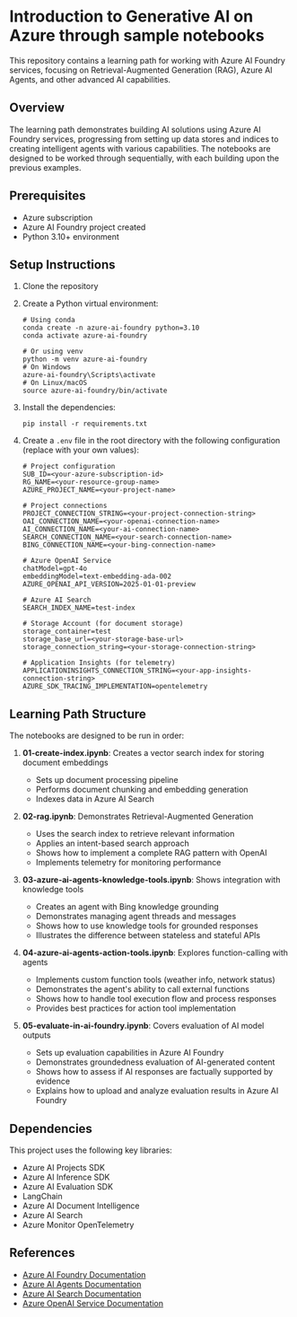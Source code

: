 # Introduction to Generative AI on Azure through sample notebooks

This repository contains a learning path for working with Azure AI Foundry services, focusing on Retrieval-Augmented Generation (RAG), Azure AI Agents, and other advanced AI capabilities.

## Overview

The learning path demonstrates building AI solutions using Azure AI Foundry services, progressing from setting up data stores and indices to creating intelligent agents with various capabilities. The notebooks are designed to be worked through sequentially, with each building upon the previous examples.

## Prerequisites

- Azure subscription
- Azure AI Foundry project created
- Python 3.10+ environment

## Setup Instructions

1. Clone the repository
2. Create a Python virtual environment:
   ```
   # Using conda
   conda create -n azure-ai-foundry python=3.10
   conda activate azure-ai-foundry
   
   # Or using venv
   python -m venv azure-ai-foundry
   # On Windows
   azure-ai-foundry\Scripts\activate
   # On Linux/macOS
   source azure-ai-foundry/bin/activate
   ```

3. Install the dependencies:
   ```
   pip install -r requirements.txt
   ```

4. Create a `.env` file in the root directory with the following configuration (replace with your own values):
   ```
   # Project configuration
   SUB_ID=<your-azure-subscription-id>
   RG_NAME=<your-resource-group-name>
   AZURE_PROJECT_NAME=<your-project-name>

   # Project connections
   PROJECT_CONNECTION_STRING=<your-project-connection-string>
   OAI_CONNECTION_NAME=<your-openai-connection-name>
   AI_CONNECTION_NAME=<your-ai-connection-name>
   SEARCH_CONNECTION_NAME=<your-search-connection-name>
   BING_CONNECTION_NAME=<your-bing-connection-name>

   # Azure OpenAI Service
   chatModel=gpt-4o
   embeddingModel=text-embedding-ada-002
   AZURE_OPENAI_API_VERSION=2025-01-01-preview

   # Azure AI Search
   SEARCH_INDEX_NAME=test-index

   # Storage Account (for document storage)
   storage_container=test
   storage_base_url=<your-storage-base-url>
   storage_connection_string=<your-storage-connection-string>

   # Application Insights (for telemetry)
   APPLICATIONINSIGHTS_CONNECTION_STRING=<your-app-insights-connection-string>
   AZURE_SDK_TRACING_IMPLEMENTATION=opentelemetry
   ```

## Learning Path Structure

The notebooks are designed to be run in order:

1. **01-create-index.ipynb**: Creates a vector search index for storing document embeddings
   - Sets up document processing pipeline
   - Performs document chunking and embedding generation
   - Indexes data in Azure AI Search

2. **02-rag.ipynb**: Demonstrates Retrieval-Augmented Generation
   - Uses the search index to retrieve relevant information
   - Applies an intent-based search approach
   - Shows how to implement a complete RAG pattern with OpenAI
   - Implements telemetry for monitoring performance

3. **03-azure-ai-agents-knowledge-tools.ipynb**: Shows integration with knowledge tools
   - Creates an agent with Bing knowledge grounding
   - Demonstrates managing agent threads and messages
   - Shows how to use knowledge tools for grounded responses
   - Illustrates the difference between stateless and stateful APIs

4. **04-azure-ai-agents-action-tools.ipynb**: Explores function-calling with agents
   - Implements custom function tools (weather info, network status)
   - Demonstrates the agent's ability to call external functions
   - Shows how to handle tool execution flow and process responses
   - Provides best practices for action tool implementation

5. **05-evaluate-in-ai-foundry.ipynb**: Covers evaluation of AI model outputs
   - Sets up evaluation capabilities in Azure AI Foundry
   - Demonstrates groundedness evaluation of AI-generated content
   - Shows how to assess if AI responses are factually supported by evidence
   - Explains how to upload and analyze evaluation results in Azure AI Foundry

## Dependencies

This project uses the following key libraries:
- Azure AI Projects SDK
- Azure AI Inference SDK
- Azure AI Evaluation SDK
- LangChain
- Azure AI Document Intelligence
- Azure AI Search
- Azure Monitor OpenTelemetry

## References

- [Azure AI Foundry Documentation](https://learn.microsoft.com/azure/ai-studio/)
- [Azure AI Agents Documentation](https://learn.microsoft.com/azure/ai-services/agents)
- [Azure AI Search Documentation](https://learn.microsoft.com/azure/search/)
- [Azure OpenAI Service Documentation](https://learn.microsoft.com/azure/ai-services/openai/)